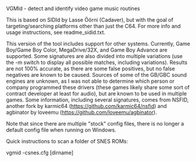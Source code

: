 VGMId - detect and identify video game music routines

This is based on SIDId by Lasse Öörni (Cadaver), but with the goal of targeting/searching platforms other than just the C64. For more info and usage instructions, see readme_sidid.txt.

This version of the tool includes support for other systems. Currently, Game Boy/Game Boy Color, MegaDrive/32X, and Game Boy Advance are supported. Some signatures are also divided into multiple variations (use the -m switch to display all possible matches, including variations). Results are not 100% accurate, as there are some false positives, but no false negatives are known to be caused. Sources of some of the GB/GBC sound engines are unknown, as I was not able to determine which person or company programmed these drivers (these games likely share some sort of contract developer at least for audio), but are known to be used in multiple games.
Some information, including several signatures, comes from NSFID, another fork by karmic64 (https://github.com/karmic64/nsfid) and agbinator by loveemu (https://github.com/loveemu/agbinator).

Note that since there are multiple "stock" config files, there is no longer a default config file when running on Windows.

Quick instructions to scan a folder of SNES ROMs:

vgmid -csnes.cfg [dirname]